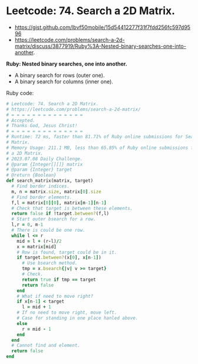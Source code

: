 # Leetcode: 74. Search a 2D Matrix.

- https://gist.github.com/lbvf50mobile/15d54412277f31f7fdd256fc597d9596
- https://leetcode.com/problems/search-a-2d-matrix/discuss/3877919/Ruby%3A-Nested-binary-searches-one-into-another.

**Ruby: Nested binary searches, one into another.**

- A binary search for rows (outer one).
- A binary search for columns (inner one). 

Ruby code:
```Ruby
# Leetcode: 74. Search a 2D Matrix.
# https://leetcode.com/problems/search-a-2d-matrix/
# = = = = = = = = = = = = = =
# Accepted.
# Thanks God, Jesus Christ!
# = = = = = = = = = = = = = =
# Runtime: 72 ms, faster than 81.71% of Ruby online submissions for Search a 2D
# Matrix.
# Memory Usage: 211.1 MB, less than 65.85% of Ruby online submissions for Search
# a 2D Matrix.
# 2023.07.08 Daily Challenge.
# @param {Integer[][]} matrix
# @param {Integer} target
# @return {Boolean}
def search_matrix(matrix, target)
  # Find border indices.
  m, n = matrix.size, matrix[0].size
  # Find border elements. 
  f,l = matrix[0][0], matrix[m-1][n-1]
  # Check that target is between these elements.
  return false if !target.between?(f,l)
  # Start outer bsearch for a row.
  l,r = 0, m-1
  # There is could be one row.
  while l <= r
    mid = l + (r-l)/2
    x = matrix[mid]
    # Row is found, target could be in it.
    if target.between?(x[0], x[n-1])
      # Use bsearch method.
      tmp = x.bsearch{|v| v >= target}
      # Check.
      return true if tmp == target
      return false
    end
    # What if need to move right?
    if x[n-1] < target 
      l = mid + 1
    # If no need to move right, move left.
    # Case for standing in one place hanled above.
    else
      r = mid - 1
    end
  end
  # Cannot find and element.
  return false
end
```
